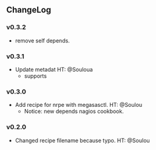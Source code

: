 ChangeLog
----

### v0.3.2

- remove self depends.

### v0.3.1

- Update metadat HT: @Souloua
  - supports

### v0.3.0

- Add recipe for nrpe with megasasctl. HT: @Soulou
  - Notice: new depends nagios cookbook.

### v0.2.0

- Changed recipe filename because typo. HT: @Soulou

